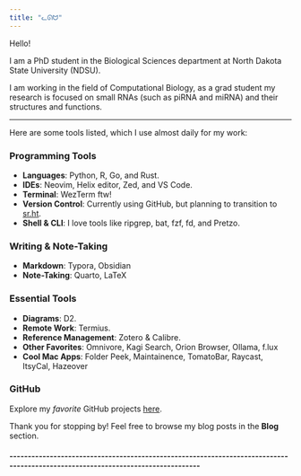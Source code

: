 ```yaml
---
title: "ᓚᘏᗢ"
---
```


Hello! 

I am a PhD student in the Biological Sciences department at North Dakota State University (NDSU). 

I am working in the field of Computational Biology, as a grad student my research is focused on small RNAs (such as piRNA and miRNA) and their structures and functions. 

---

Here are some tools listed, which I use almost daily for my work:

### Programming Tools
- **Languages**: Python, R, Go, and Rust.
- **IDEs**: Neovim, Helix editor, Zed, and VS Code.
- **Terminal**: WezTerm ftw!
- **Version Control**: Currently using GitHub, but planning to transition to [sr.ht](https://sr.ht/~pritam/).
- **Shell & CLI**: I love tools like ripgrep, bat, fzf, fd, and Pretzo.

### Writing & Note-Taking
- **Markdown**: Typora, Obsidian
- **Note-Taking**: Quarto, LaTeX

### Essential Tools
- **Diagrams**: D2.
- **Remote Work**: Termius.
- **Reference Management**: Zotero & Calibre.
- **Other Favorites**: Omnivore, Kagi Search, Orion Browser, Ollama, f.lux
- **Cool Mac Apps**: Folder Peek, Maintainence, TomatoBar, Raycast, ItsyCal, Hazeover


### GitHub
Explore my *favorite* GitHub projects [here](https://github.com/shashankpritam?tab=stars).

Thank you for stopping by! Feel free to browse my blog posts in the **Blog** section.

#### --------------------------------------------------------------------------------------------------------------------------------